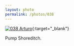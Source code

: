 ```yaml
---
layout: photo
permalink: /photos/038
---
```


[![038 Arturo](https://c1.staticflickr.com/1/490/20151621909_ec8ddf78a2_c.jpg)](https://www.flickr.com/photos/131440297@N08/20151621909/){:target="_blank"}

Pump Shoreditch.
